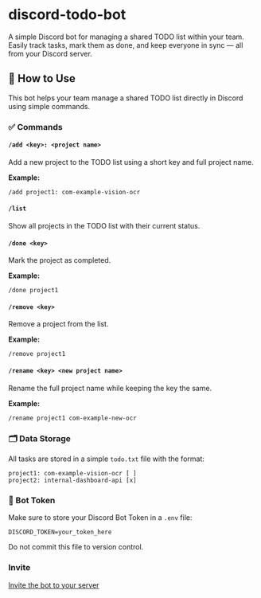 # discord-todo-bot
A simple Discord bot for managing a shared TODO list within your team. Easily track tasks, mark them as done, and keep everyone in sync — all from your Discord server.

## 📌 How to Use

This bot helps your team manage a shared TODO list directly in Discord using simple commands.

### ✅ Commands

#### `/add <key>: <project name>`
Add a new project to the TODO list using a short key and full project name.

**Example:**
```
/add project1: com-example-vision-ocr
```

#### `/list`
Show all projects in the TODO list with their current status.

#### `/done <key>`
Mark the project as completed.

**Example:**
```
/done project1
```

#### `/remove <key>`
Remove a project from the list.

**Example:**
```
/remove project1
```

#### `/rename <key> <new project name>`
Rename the full project name while keeping the key the same.

**Example:**
```
/rename project1 com-example-new-ocr
```

### 🗂 Data Storage
All tasks are stored in a simple `todo.txt` file with the format:
```
project1: com-example-vision-ocr [ ]
project2: internal-dashboard-api [x]
```

### 🔐 Bot Token
Make sure to store your Discord Bot Token in a `.env` file:
```
DISCORD_TOKEN=your_token_here
```

Do not commit this file to version control.

### Invite
[Invite the bot to your server](https://discord.com/oauth2/authorize?client_id=1372778050730725446&scope=bot&permissions=75776)
